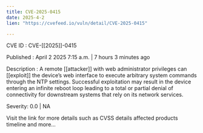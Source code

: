 ```yaml
---
title: CVE-2025-0415
date: 2025-4-2
lien: "https://cvefeed.io/vuln/detail/CVE-2025-0415"

---
```


CVE ID : CVE-[[2025]]-0415

Published :  April 2
2025
7:15 a.m. | 7 hours
3 minutes ago

Description : A remote  [[attacker]] with web administrator privileges can  [[exploit]] the device’s web interface to execute arbitrary system commands through the NTP settings. Successful exploitation may result in the device entering an infinite reboot loop
leading to a total or partial denial of connectivity for downstream systems that rely on its network services.

Severity: 0.0 | NA

Visit the link for more details
such as CVSS details
affected products
timeline
and more...
